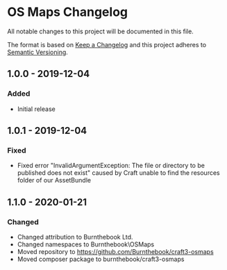 # OS Maps Changelog

All notable changes to this project will be documented in this file.

The format is based on [Keep a Changelog](http://keepachangelog.com/) and this project adheres to [Semantic Versioning](http://semver.org/).

## 1.0.0 - 2019-12-04
### Added
- Initial release

## 1.0.1 - 2019-12-04
### Fixed
- Fixed error "InvalidArgumentException: The file or directory to be published does not exist" caused by Craft unable to find the resources folder of our AssetBundle

## 1.1.0 - 2020-01-21
### Changed
- Changed attribution to Burnthebook Ltd.
- Changed namespaces to Burnthebook\OSMaps
- Moved repository to https://github.com/Burnthebook/craft3-osmaps
- Moved composer package to burnthebook/craft3-osmaps